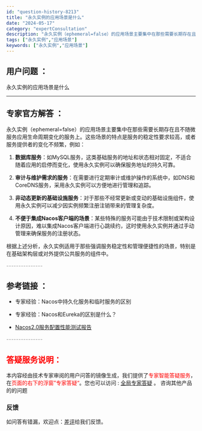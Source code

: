 ```yaml
---
id: "question-history-8213"
title: "永久实例的应用场景是什么"
date: "2024-05-17"
category: "expertConsultation"
description: "永久实例（ephemeral=false）的应用场景主要集中在那些需要长期存在且不随微服务应用生命周期变化的服务上。这些场景的特点是服务的稳定性要求较高，或者服务提供者的变化不频繁，例如：1. **数据库服务**：如MySQL服务，这类基础服务的地址和状态相对固定，不适合随着应用的启停而变化，使用永"
tags: ["永久实例","应用场景"]
keywords: ["永久实例","应用场景"]
---
```


## 用户问题 ： 
 永久实例的应用场景是什么  

---------------
## 专家官方解答 ：

永久实例（ephemeral=false）的应用场景主要集中在那些需要长期存在且不随微服务应用生命周期变化的服务上。这些场景的特点是服务的稳定性要求较高，或者服务提供者的变化不频繁，例如：

1. **数据库服务**：如MySQL服务，这类基础服务的地址和状态相对固定，不适合随着应用的启停而变化，使用永久实例可以确保服务地址的持久可靠。

2. **审计与维护需求的服务**：在需要进行定期审计或维护操作的系统中，如DNS和CoreDNS服务，采用永久实例可以方便地进行管理和追踪。

3. **非动态更新的基础设施服务**：对于那些不经常更新或变动的基础设施组件，使用永久实例可以减少因实例频繁注册注销带来的管理复杂度。

4. **不便于集成Nacos客户端的场景**：某些特殊的服务可能由于技术限制或架构设计原因，难以集成Nacos客户端进行心跳续约，这时使用永久实例并通过手动管理来确保服务的注册状态。

根据上述分析，永久实例适用于那些强调服务稳定性和管理便捷性的场景，特别是在基础架构层或对外提供公共服务的组件中。


<font color="#949494">---------------</font> 


## 参考链接 ：

* 专家经验：Nacos中持久化服务和临时服务的区别 
 
 * 专家经验：Nacos和Eureka的区别是什么？ 
 
 * [Nacos2.0服务配置性能测试报告](https://nacos.io/docs/latest/guide/admin/nacos2-config-benchmark)


 <font color="#949494">---------------</font> 
 


## <font color="#FF0000">答疑服务说明：</font> 

本内容经由技术专家审阅的用户问答的镜像生成，我们提供了<font color="#FF0000">专家智能答疑服务</font>，在<font color="#FF0000">页面的右下的浮窗”专家答疑“</font>。您也可以访问 : [全局专家答疑](https://answer.opensource.alibaba.com/docs/intro) 。 咨询其他产品的的问题

### 反馈
如问答有错漏，欢迎点：[差评](https://ai.nacos.io/user/feedbackByEnhancerGradePOJOID?enhancerGradePOJOId=13570)给我们反馈。
